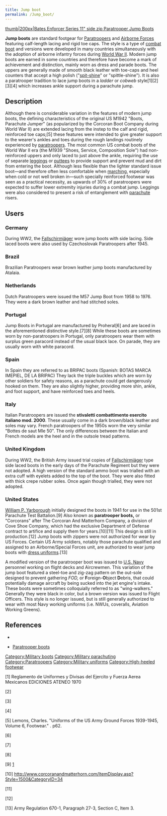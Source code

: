 ```yaml
---
title: Jump boot
permalink: /Jump_boot/
---
```


[thumb\|200px\|Bates Enforcer Series 11" side zip Paratrooper Jump
Boots](/Image:Bates_enforcer_paratrooper_boots.jpg "wikilink")

**Jump boots** are standard footgear for
[Paratroopers](/Paratrooper "wikilink") and [Airborne
Forces](/Airborne_Forces "wikilink") featuring calf-length lacing and
rigid toe caps. The style is a type of [combat
boot](/combat_boot "wikilink") and versions were developed in many
countries simultaneously with the adoption of airborne infantry forces
during [World War II](/World_War_II "wikilink"). Modern jump boots are
earned in some countries and therefore have become a mark of achievement
and distinction, mainly worn as dress and parade boots. The uppers are
generally made of smooth black leather with toe-caps and heel counters
that accept a high polish ("[spit-shine](/Bull_polishing "wikilink")" or
"spittle-shine"). It is also a paratrooper tradition to lace jump boots
in a *ladder* or *cobweb* style[1][2][3][4] which increases ankle
support during a parachute jump.

## Description

Although there is considerable variation in the features of modern jump
boots, the defining characteristics of the original US M1942 "Boots,
Parachute Jumper" (as popularized by the Corcoran Boot Company during
World War II) are extended lacing from the instep to the calf and rigid,
reinforced toe caps;[5] these features were intended to give greater
support to the wearer's ankles and toes during the rough landings
routinely experienced by [paratroopers](/paratroopers "wikilink"). The
most common US combat boots of the World War II era (the M1939 "Shoes,
Service, Composition Sole") had non-reinforced uppers and only laced to
just above the ankle, requiring the use of separate
[leggings](/leggings "wikilink") or [puttees](/puttee "wikilink") to
provide support and prevent mud and dirt from entering the boot.
Although less flexible than the lighter standard issue boot—and
therefore often less comfortable when [marching](/marching "wikilink"),
especially when cold or not well broken in—such specially reinforced
footwear was seen as a practical necessity, as upwards of 30% of
paratroopers were expected to suffer lower extremity injuries during a
combat jump. Leggings were also considered to present a risk of
entanglement with [parachute](/parachute "wikilink") risers.

## Users

### Germany

During WW2, the [Fallschirmjäger](/Fallschirmjäger "wikilink") wore jump
boots with side lacing. Side laced boots were also used by Czechoslovak
Paratroopers after 1945.

### Brazil

Brazilian Paratroopers wear brown leather jump boots manufactured by
Atalaia.

### Netherlands

Dutch Paratroopers were issued the M57 Jump Boot from 1958 to 1976. They
were a dark brown leather and had stitched soles.

### Portugal

Jump Boots in Portugal are manufactured by Proheral[6] and are laced in
the aforementioned distinctive style.[7][8] While these boots are
sometimes worn by non-paratroopers in Portugal, only paratroopers wear
them with surplus green paracord instead of the usual black lace. On
parade, they are usually worn with white paracord.

### Spain

In Spain they are referred to as BRIPAC boots (Spanish: BOTAS MARCA
IMEPIEL, DE LA BRIPAC) They lack the triple buckles which are worn by
other soldiers for safety reasons, as a parachute could get dangerously
hooked on them. They are also slightly higher, providing more shin,
ankle, and foot support, and have reinforced toes and heels.

### Italy

Italian Paratroopers are issued the **stivaletti combattimento esercito
italiano mod. 2000**. These usually come in a dark brown/black leather
and soles may vary. French paratroopers of the 1950s worn the very
similar "Bottes de saut Mle 50". The only differences between the
Italian and French models are the heel and in the outsole tread
patterns.

### United Kingdom

During WW2, the British Army issued trial copies of
[Fallschirmjäger](/Fallschirmjäger "wikilink") type side laced boots in
the early days of the Parachute Regiment but they were not adopted. A
high version of the standard ammo boot was trialled with an extra cuff
with eyelets added to the top of the boot. They were also fitted with
thick crepe rubber soles. Once again though trialled, they were not
adopted.

### United States

[William P. Yarborough](/William_P._Yarborough "wikilink") initially
designed the boots in 1941 for use in the 501st Parachute Test
Battalion.[9] Also known as **paratrooper boots,** or "Corcorans" after
The Corcoran And Matterhorn Company, a division of Cove Shoe Company,
which had the exclusive Department of Defense contract to artifice and
supply them for years.[10][11] This design is still in production.[12]
Jump boots with zippers were not authorized for wear by US Forces.
Certain US Army soldiers, notably those parachute qualified and assigned
to an Airborne/Special Forces unit, are authorized to wear jump boots
with [dress uniforms](/Dress_uniform#U.S._Army "wikilink").[13]

A modified version of the paratrooper boot was issued to [U.S.
Navy](/Uniforms_of_the_United_States_Navy "wikilink") personnel working
on flight decks and Aircrewmen. This variation of the jump boot featured
a steel-toe and zig-zag pattern on the out-sole designed to prevent
gathering *FOD,* or **F**oreign-**O**bject **D**ebris, that could
potentially damage aircraft by being sucked into the jet engine's
intake. These boots were sometimes colloquially referred to as
"wing-walkers." Generally they were black in color, but a brown version
was issued to Flight Officers. This style is no longer issued, but is
still generally authorized to wear with most Navy working uniforms (i.e.
NWUs, coveralls, Aviation Working Greens).

## References

-

-   [Paratrooper
    boots](https://web.archive.org/web/20141216221313/http://cartalana.com/0037-boots.php)

[Category:Military boots](/Category:Military_boots "wikilink")
[Category:Military
parachuting](/Category:Military_parachuting "wikilink")
[Category:Paratroopers](/Category:Paratroopers "wikilink")
[Category:Military uniforms](/Category:Military_uniforms "wikilink")
[Category:High-heeled
footwear](/Category:High-heeled_footwear "wikilink")

[1] Reglamento de Uniformes y Divisas del Ejercito y Fuerza Aerea
Mexicanos EDICIONES ATENEO 1970

[2]

[3]

[4]

[5] Lemons, Charles. "Uniforms of the US Army Ground Forces 1939-1945,
Volume 6, Footwear." . p62.

[6]

[7]

[8]

[9] [1](http://www.armytimes.com/issues/stories/0-ARMYPAPER-3469382.php)

[10] <http://www.corcoranandmatterhorn.com/ItemDisplay.asp?Style=1500&CategoryID=34>

[11]

[12]

[13] Army Regulation 670-1, Paragraph 27-3, Section C, Item 3.